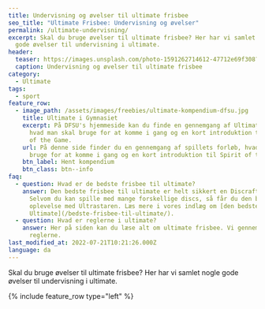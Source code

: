 ```yaml
---
title: Undervisning og øvelser til ultimate frisbee
seo_title: "Ultimate Frisbee: Undervisning og øvelser"
permalink: /ultimate-undervisning/
excerpt: Skal du bruge øvelser til ultimate frisbee? Her har vi samlet nogle
  gode øvelser til undervisning i ultimate.
header:
  teaser: https://images.unsplash.com/photo-1591262714612-47712e69f308?ixlib=rb-4.0.3&ixid=MnwxMjA3fDB8MHxwaG90by1wYWdlfHx8fGVufDB8fHx8&auto=format&fit=crop&h=300&w=400&q=10
  caption: Undervisning og øvelser til ultimate frisbee
category:
  - Ultimate
tags:
  - sport
feature_row:
  - image_path: /assets/images/freebies/ultimate-kompendium-dfsu.jpg
    title: Ultimate i Gymnasiet
    excerpt: På DFSU's hjemmeside kan du finde en gennemgang af Ultimate Frisbee,
      hvad man skal bruge for at komme i gang og en kort introduktion til Spirit
      of the Game.
    url: På denne side finder du en gennemgang af spillets forløb, hvad man skal
      bruge for at komme i gang og en kort introduktion til Spirit of the Game.
    btn_label: Hent kompendium
    btn_class: btn--info
faq:
  - question: Hvad er de bedste frisbee til ultimate?
    answer: Den bedste frisbee til ultimate er helt sikkert en Discraft Ultrastar.
      Selvom du kan spille med mange forskellige discs, så får du den bedste
      oplevelse med Ultrastaren. Læs mere i vores indlæg om [den bedste disc til
      Ultimate](/bedste-frisbee-til-ultimate/).
  - question: Hvad er reglerne i ultimate?
    answer: Her på siden kan du læse alt om ultimate frisbee. Vi gennemgår også
      reglerne.
last_modified_at: 2022-07-21T10:21:26.000Z
language: da
---
```


Skal du bruge øvelser til ultimate frisbee? Her har vi samlet nogle gode øvelser til undervisning i ultimate.

{% include feature_row type="left" %}